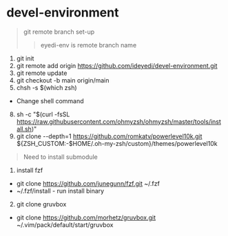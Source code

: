 # devel-environment    

> git remote branch set-up
>> eyedi-env is remote branch name

1. git init 
2. git remote add origin https://github.com/ideyedi/devel-environment.git   
3. git remote update   
4. git checkout -b main origin/main
5. chsh -s $(which zsh)
- Change shell command

8. sh -c "$(curl -fsSL https://raw.githubusercontent.com/ohmyzsh/ohmyzsh/master/tools/install.sh)"
9. git clone --depth=1 https://github.com/romkatv/powerlevel10k.git ${ZSH_CUSTOM:-$HOME/.oh-my-zsh/custom}/themes/powerlevel10k

> Need to install submodule   
1. install fzf
- git clone https://github.com/junegunn/fzf.git ~/.fzf
- ~/.fzf/install   - run install binary

2. git clone gruvbox
- git clone https://github.com/morhetz/gruvbox.git ~/.vim/pack/default/start/gruvbox
